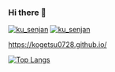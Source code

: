 ### Hi there 👋
[![ku_senjan](https://img.shields.io/endpoint?url=https%3A%2F%2Fatcoder-badges.now.sh%2Fapi%2Fatcoder%2Fjson%2Fku_senjan)](https://atcoder.jp/users/ku_senjan)
[![ku_senjan](https://img.shields.io/endpoint?url=https%3A%2F%2Fatcoder-badges.now.sh%2Fapi%2Fcodeforces%2Fjson%2Fku_senjan)](https://codeforces.com/profile/ku_senjan) <br>

https://kogetsu0728.github.io/

[![Top Langs](https://github-readme-stats.vercel.app/api/top-langs/?username=kogetsu0728&layout=compact&theme=dracula)](https://github.com/anuraghazra/github-readme-stats) <br>
